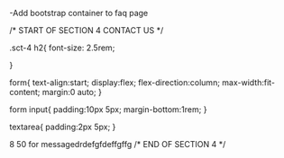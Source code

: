 -Add bootstrap container to faq page 

/* START OF SECTION 4 CONTACT US */

.sct-4 h2{
    font-size: 2.5rem;

}

form{
    text-align:start;
    display:flex;
    flex-direction:column;
    max-width:fit-content;
    margin:0 auto;
}


form input{
    padding:10px 5px;
    margin-bottom:1rem;
}

textarea{
    padding:2px 5px;
}


8 50 for messagedrdefgfdeffgffg
/* END OF SECTION 4  */